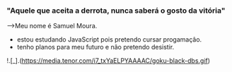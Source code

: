 ### "Aquele que aceita a derrota, nunca saberá o gosto da vitória"


-->Meu nome é Samuel Moura.

- estou estudando JavaScript pois pretendo cursar progamaçâo.
- tenho planos para meu futuro e nâo pretendo desistir.

!.[_].(https://media.tenor.com/i7_txYaELPYAAAAC/goku-black-dbs.gif)
